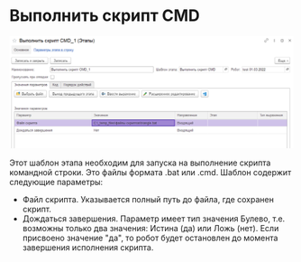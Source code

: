 # Выполнить скрипт CMD

![](<../../../.gitbook/assets/Выполнить скрипт CMD.png>)

Этот шаблон этапа необходим для запуска на выполнение скрипта командной строки. Это файлы формата .bat или .cmd.   Шаблон содержит следующие параметры:

* Файл скрипта. Указывается полный путь до файла, где сохранен скрипт.&#x20;
* Дождаться завершения. Параметр имеет тип значения Булево, т.е. возможны только два значения: Истина (да) или Ложь (нет). Если присвоено значение "да", то робот будет остановлен до момента завершения исполнения скрипта.&#x20;
